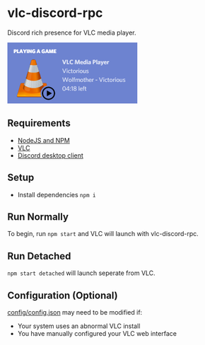 # vlc-discord-rpc
Discord rich presence for VLC media player.

![Example](./example.png)


## Requirements
- [NodeJS and NPM](https://nodejs.org/en/)
- [VLC](https://www.videolan.org/index.html)
- [Discord desktop client](https://discordapp.com/)

## Setup
 - Install dependencies `npm i`

## Run Normally
To begin, run `npm start` and VLC will launch with vlc-discord-rpc.

## Run Detached
`npm start detached` will launch seperate from VLC.

## Configuration (Optional)
[config/config.json](./config/config.json) may need to be modified if:
 - Your system uses an abnormal VLC install
 - You have manually configured your VLC web interface